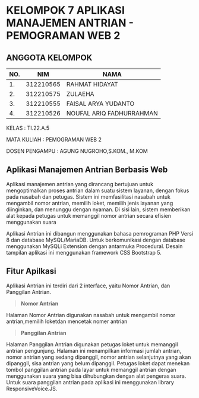 # KELOMPOK 7 APLIKASI MANAJEMEN ANTRIAN - PEMOGRAMAN WEB 2

## ANGGOTA KELOMPOK
| NO.|    NIM     |              NAMA                     |
|----|------------|---------------------------------------|
| 1. | 312210565  |   RAHMAT HIDAYAT                      |
| 2. | 312210575  |   ZULAEHA                             |   
| 3. | 312210555  |   FAISAL ARYA YUDANTO                 |
| 4. | 312210526  |   NOUFAL ARIQ FADHURRAHMAN            |

KELAS : TI.22.A.5

MATA KULIAH : PEMOGRAMAN WEB 2

DOSEN PENGAMPU : AGUNG NUGROHO,S.KOM., M.KOM

## Aplikasi Manajemen Antrian Berbasis Web
Aplikasi manajemen antrian yang dirancang bertujuan untuk mengoptimalkan proses antrian dalam suatu sistem layanan, dengan fokus pada nasabah dan petugas. Sistem ini memfasilitasi nasabah untuk mengambil nomor antrian, memilih loket, memilih jenis layanan yang diinginkan, dan menunggu dengan nyaman. Di sisi lain, sistem memberikan alat kepada petugas untuk memanggil nomor antrian secara efisien menggunakan suara

Aplikasi Antrian ini dibangun menggunakan bahasa pemrograman PHP Versi 8 dan database MySQL/MariaDB. Untuk berkomunikasi dengan database menggunakan MySQLi Extension dengan antarmuka Procedural. Desain tampilan aplikasi ini menggunakan framework CSS Bootstrap 5.

## Fitur Apilkasi
Aplikasi Antrian ini terdiri dari 2 interface, yaitu Nomor Antrian, dan Panggilan Antrian.


> **Nomor Antrian**

Halaman Nomor Antrian digunakan nasabah untuk mengambil nomor antrian,memilih loketdan mencetak nomer antrian

> **Panggilan Antrian**

Halaman Panggilan Antrian digunakan petugas loket untuk memanggil antrian pengunjung. Halaman ini menampilkan informasi jumlah antrian, nomor antrian yang sedang dipanggil, nomor antrian selanjutnya yang akan dipanggil, sisa antrian yang belum dipanggil. Petugas loket dapat menekan tombol panggilan antrian pada layar untuk memanggil antrian dengan menggunakan suara yang bisa dihubungkan dengan alat pengeras suara. Untuk suara panggilan antrian pada aplikasi ini menggunakan library ResponsiveVoice.JS.

